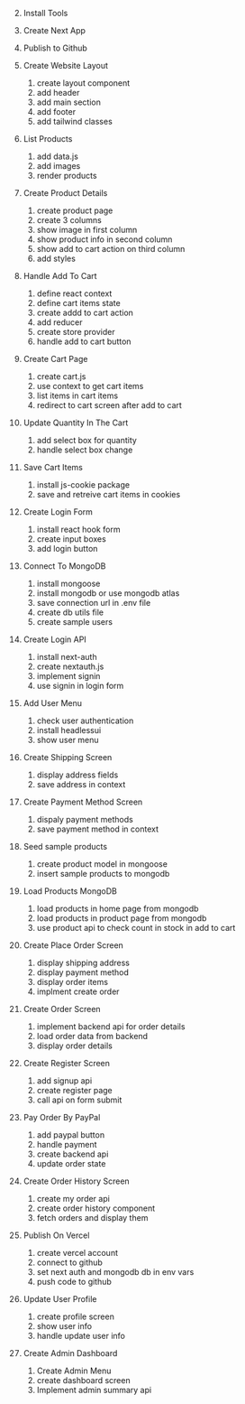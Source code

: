 2. Install Tools
3. Create Next App
4. Publish to Github
5. Create Website Layout
   1. create layout component
   2. add header
   3. add main section
   4. add footer
   5. add tailwind classes

6. List Products
   1. add data.js
   2. add images
   3. render products
   
7. Create Product Details
   1. create product page
   2. create 3 columns
   3. show image in first column
   4. show product info in second column
   5. show add to cart action on third column
   6. add styles

8. Handle Add To Cart
   1. define react context
   2. define cart items state
   3. create addd to cart action
   4. add reducer
   5. create store provider
   6. handle add to cart button
   
9. Create Cart Page
   1. create cart.js
   2. use context to get cart items
   3. list items in cart items
   4. redirect to cart screen after add to cart

10. Update Quantity In The Cart
    1. add select box for quantity
    2. handle select box change
     
11. Save Cart Items
    1. install js-cookie package
    2. save and retreive cart items in cookies
    
12. Create Login Form
    1. install react hook form
    2. create input boxes
    3. add login button
    
13. Connect To MongoDB
    1. install mongoose
    2. install mongodb or use mongodb atlas
    3. save connection url in .env file
    4. create db utils file
    5. create sample users
    
14. Create Login API
    1. install next-auth
    2. create nextauth.js
    3. implement signin
    4. use signin in login form
    
15. Add User Menu
    1. check user authentication
    2. install headlessui
    3. show user menu
    
16. Create Shipping Screen
    1. display address fields
    2. save address in context

17. Create Payment Method Screen
    1. dispaly payment methods
    2. save payment method in context

18. Seed sample products
    1. create product model in mongoose
    2. insert sample products to mongodb

19. Load Products MongoDB
    1. load products in home page from mongodb
    2. load products in product page from mongodb
    3. use product api to check count in stock in add to cart
    
20. Create Place Order Screen
    1. display shipping address
    2. display payment method
    3. display order items
    4. implment create order

21. Create Order Screen
    1. implement backend api for order details
    2. load order data from backend
    3. display order details

22. Create Register Screen
    1. add signup api
    2. create register page
    3. call api on form submit

23. Pay Order By PayPal
    1. add paypal button
    2. handle payment
    3. create backend api
    4. update order state

24. Create Order History Screen
    1. create my order api
    2. create order history component
    3. fetch orders and display them

25. Publish On Vercel
    1. create vercel account
    2. connect to github
    3. set next auth and mongodb db in env vars
    4. push code to github

26. Update User Profile
    1. create profile screen
    2. show user info
    3. handle update user info

27. Create Admin Dashboard
    1. Create Admin Menu
    2. create dashboard screen
    3. Implement admin summary api